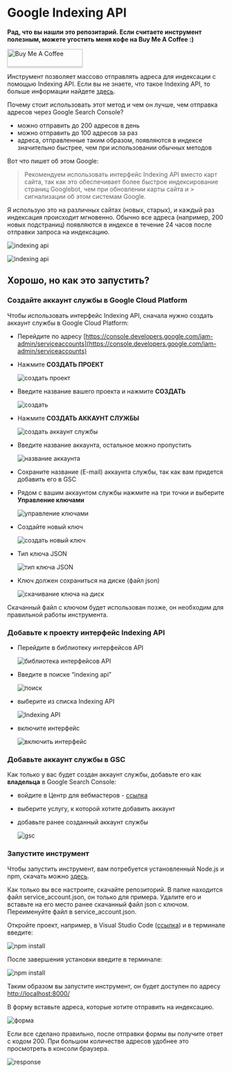 # Google Indexing API
**Рад, что вы нашли это репозитарий. Если считаете инструмент полезным, можете угостить меня кофе на Buy Me A Coffee :)**

<a href="https://www.buymeacoffee.com/marekfoltas" target="_blank"><img src="https://www.buymeacoffee.com/assets/img/custom_images/orange_img.png" alt="Buy Me A Coffee" style="height: 41px !important;width: 174px !important;box-shadow: 0px 3px 2px 0px rgba(190, 190, 190, 0.5) !important;-webkit-box-shadow: 0px 3px 2px 0px rgba(190, 190, 190, 0.5) !important;" ></a>

Инструмент позволяет массово отправлять адреса для индексации с помощью Indexing API. Если вы не знаете, что такое Indexing API, то больше информации найдете [здесь](https://developers.google.com/search/apis/indexing-api/v3/quickstart).

Почему стоит использовать этот метод и чем он лучше, чем отправка адресов через Google Search Console?

* можно отправить до 200 адресов в день
* можно отправить до 100 адресов за раз
* адреса, отправленные таким образом, появляются в индексе значительно быстрее, чем при использовании обычных методов

Вот что пишет об этом Google:

> Рекомендуем использовать интерфейс Indexing API вместо карт сайта, так как это обеспечивает более быстрое индексирование страниц Googlebot, чем при обновлении карты сайта и > сигнализации об этом системам Google.

Я использую это на различных сайтах (новых, старых), и каждый раз индексация происходит мгновенно. Обычно все адреса (например, 200 новых подстраниц) появляются в индексе в течение 24 часов после отправки запроса на индексацию.

![indexing api](https://bootcampy.pl/wp-content/uploads/2022/03/18.png "График проиндексированных URL-адресов")

![indexing api](https://bootcampy.pl/wp-content/uploads/2022/03/19.png "График проиндексированных URL-адресов")

## Хорошо, но как это запустить?

### Создайте аккаунт службы в Google Cloud Platform

Чтобы использовать интерфейс Indexing API, сначала нужно создать аккаунт службы в Google Cloud Platform:

* Перейдите по адресу [https://console.developers.google.com/iam-admin/serviceaccounts](https://console.developers.google.com/iam-admin/serviceaccounts)

* Нажмите **СОЗДАТЬ ПРОЕКТ**

  ![создать проект](https://bootcampy.pl/wp-content/uploads/2022/03/1.png "Создать проект")

* Введите название вашего проекта и нажмите **СОЗДАТЬ**

  ![создать](https://bootcampy.pl/wp-content/uploads/2022/03/2.png "Создать")

* Нажмите **СОЗДАТЬ АККАУНТ СЛУЖБЫ**

  ![создать аккаунт службы](https://bootcampy.pl/wp-content/uploads/2022/03/3.png "Создать аккаунт службы")

* Введите название аккаунта, остальное можно пропустить

  ![название аккаунта](https://bootcampy.pl/wp-content/uploads/2022/03/4.png "Введите название аккаунта")

* Сохраните название (E-mail) аккаунта службы, так как вам придется добавить его в GSC

* Рядом с вашим аккаунтом службы нажмите на три точки и выберите **Управление ключами**

  ![управление ключами](https://bootcampy.pl/wp-content/uploads/2022/03/5.png "Управление ключами")

* Создайте новый ключ

  ![создать новый ключ](https://bootcampy.pl/wp-content/uploads/2022/03/6.png "Создать новый ключ")

* Тип ключа JSON

  ![тип ключа JSON](https://bootcampy.pl/wp-content/uploads/2022/03/7.png "Тип ключа JSON")

* Ключ должен сохраниться на диске (файл json)

  ![скачивание ключа на диск](https://bootcampy.pl/wp-content/uploads/2022/03/8.png "Скачивание ключа на диск")


Скачанный файл с ключом будет использован позже, он необходим для правильной работы инструмента.

### Добавьте к проекту интерфейс Indexing API

* Перейдите в библиотеку интерфейсов API

  ![библиотека интерфейсов API](https://bootcampy.pl/wp-content/uploads/2022/03/9.png "Библиотека интерфейсов API")

* Введите в поиске “indexing api”

  ![поиск](https://bootcampy.pl/wp-content/uploads/2022/03/10.png "Введите в поиске indexing API")

* выберите из списка Indexing API

  ![Indexing API](https://bootcampy.pl/wp-content/uploads/2022/03/11.png "Indexing API")

* включите интерфейс

  ![включить интерфейс](https://bootcampy.pl/wp-content/uploads/2022/03/12.png "Включить интерфейс")


### Добавьте аккаунт службы в GSC

Как только у вас будет создан аккаунт службы, добавьте его как **владельца** в Google Search Console:

* войдите в Центр для вебмастеров - [ссылка](https://www.google.com/webmasters/verification/home)
* выберите услугу, к которой хотите добавить аккаунт
* добавьте ранее созданный аккаунт службы

  ![gsc](https://bootcampy.pl/wp-content/uploads/2022/03/13.png "Добавить аккаунт службы в GSC")

### Запустите инструмент

Чтобы запустить инструмент, вам потребуется установленный Node.js и npm, скачать можно [здесь](https://nodejs.org/en/).

Как только вы все настроите, скачайте репозиторий. В папке находится файл service_account.json, он только для примера. Удалите его и вставьте на его место ранее скачанный файл json с ключом. Переименуйте файл в service_account.json.

Откройте проект, например, в Visual Studio Code ([ссылка](https://code.visualstudio.com/)) и в терминале введите:

![npm install](https://bootcampy.pl/wp-content/uploads/2022/03/16.png "npm install")

После завершения установки введите в терминале:


![npm install](https://bootcampy.pl/wp-content/uploads/2022/03/17.png "npm install")

Таким образом вы запустите инструмент, он будет доступен по адресу [http://localhost:8000/](http://localhost:8000/)

В форму вставьте адреса, которые хотите отправить на индексацию.

![форма](https://bootcampy.pl/wp-content/uploads/2022/03/14.png "Форма")

Если все сделано правильно, после отправки формы вы получите ответ с кодом 200. При большом количестве адресов удобнее это просмотреть в консоли браузера.

![response](https://bootcampy.pl/wp-content/uploads/2022/03/15.png "Ответ")

